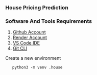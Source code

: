 ### House Pricing Prediction

### Software And Tools Requirements

1. [Github Account](https://github.com)
2. [Render Account](https://dashboard.render.com)
3. [VS Code IDE](https://code.visualstudio.com)
4. [Git CLI](https://git-scm.com/book/en/v2/Getting-Started-The-Command-Line)

Create a new environment

```
   python3 -m venv .house
```

